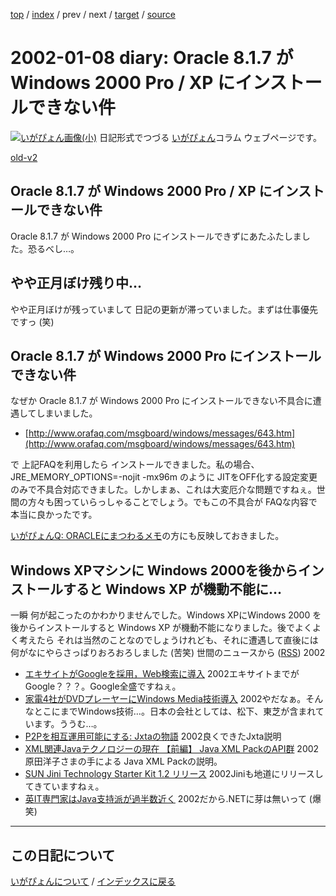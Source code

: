 [top](https://igapyon.github.io/diary/) 
 / [index](https://igapyon.github.io/diary/2002/index.html) 
 / prev 
 / next 
 / [target](https://igapyon.github.io/diary/2002/ig020108.html) 
 / [source](https://github.com/igapyon/diary/blob/gh-pages/2002/ig020108.html.src.md) 

2002-01-08 diary: Oracle 8.1.7 が Windows 2000 Pro / XP にインストールできない件
=====================================================================================================
[![いがぴょん画像(小)](https://igapyon.github.io/diary/images/iga200306s.jpg "いがぴょん")](https://igapyon.github.io/diary/memo/memoigapyon.html) 日記形式でつづる [いがぴょん](https://igapyon.github.io/diary/memo/memoigapyon.html)コラム ウェブページです。

[old-v2](ig020108-orig.html)

## Oracle 8.1.7 が Windows 2000 Pro / XP にインストールできない件

Oracle 8.1.7 が Windows 2000 Pro にインストールできずにあたふたしました。恐るべし…。

## やや正月ぼけ残り中…

やや正月ぼけが残っていまして 日記の更新が滞っていました。まずは仕事優先ですっ
(笑)

## Oracle 8.1.7 が Windows 2000 Pro にインストールできない件

なぜか Oracle 8.1.7 が Windows 2000 Pro にインストールできない不具合に遭遇してしまいました。

* [http://www.orafaq.com/msgboard/windows/messages/643.htm](http://www.orafaq.com/msgboard/windows/messages/643.htm)

で 上記FAQを利用したら インストールできました。私の場合、JRE_MEMORY_OPTIONS=-nojit -mx96m のように JITをOFF化する設定変更のみで不具合対応できました。しかしまぁ、これは大変厄介な問題ですねぇ。世間の方々も困っていらっしゃることでしょう。でもこの不具合が FAQな内容で本当に良かったです。

[いがぴょんQ: ORACLEにまつわるメモ](../../q/q-oracle.html)の方にも反映しておきました。

## Windows XPマシンに Windows 2000を後からインストールすると Windows XP が機動不能に…

一瞬 何が起こったのかわかりませんでした。Windows XPにWindows 2000 を後からインストールすると
Windows XP が機動不能になりました。後でよくよく考えたら それは当然のことなのでしょうけれども、それに遭遇して直後には何がなにやらさっぱりおろおろしました (苦笑)
世間のニュースから ([RSS](ig020108-news.xml)) 2002
* [エキサイトがGoogleを採用，Web検索に導入](http://www.zdnet.co.jp/news/bursts/0201/07/01.html)  2002エキサイトまでがGoogle？？？。Google全盛ですねぇ。
* [家電4社がDVDプレーヤーにWindows Media技術導入](http://www.zdnet.co.jp/news/0201/08/b_0107_13.html)  2002やだなぁ。そんなとこにまでWindows技術…。日本の会社としては、松下、東芝が含まれています。ううむ…。
* [P2Pを相互運用可能にする: Jxtaの物語](http://www-6.ibm.com/jp/developerworks/java/011221/j_j-p2pint1.html)  2002良くできたJxta説明
* [XML関連Javaテクノロジーの現在 【前編】 Java XML PackのAPI群](http://www.atmarkit.co.jp/fxml/tanpatsu/12javatool/javaxmltool01.html)  2002原田洋子さまの手による Java XML Packの説明。
* [SUN Jini Technology Starter Kit 1.2 リリース](http://developer.java.sun.com/developer/restricted/jini1_2/)  2002Jiniも地道にリリースしてきていますねぇ。
* [英IT専門家はJava支持派が過半数近く](http://www.zdnet.co.jp/news/0112/25/e_itpro.html)  2002だから.NETに芽は無いって (爆笑)


----------------------------------------------------------------------------------------------------

## この日記について
[いがぴょんについて](https://igapyon.github.io/diary/memo/memoigapyon.html) / [インデックスに戻る](https://igapyon.github.io/diary/idxall.html)
